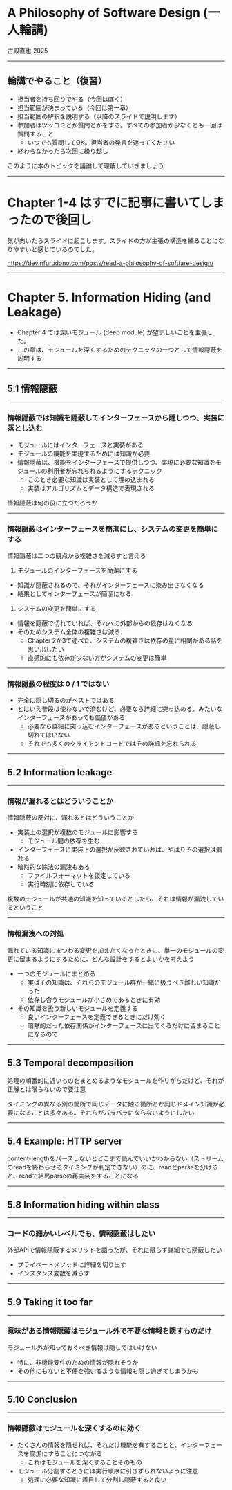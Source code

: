 # A Philosophy of Software Design (一人輪講)

古殿直也 2025

---

<!-- paginate: true -->

## 輪講でやること（復習）

- 担当者を持ち回りでやる（今回はぼく）
- 担当範囲が決まっている（今回は第一章）
- 担当範囲の解釈を説明する（以降のスライドで説明します）
- 参加者はツッコミとか質問とかをする。すべての参加者が少なくとも一回は質問すること
  - いつでも質問してOK。担当者の発言を遮ってください
- 終わらなかったら次回に繰り越し

このように本のトピックを議論して理解していきましょう

---

# Chapter 1-4 はすでに記事に書いてしまったので後回し

気が向いたらスライドに起こします。スライドの方が主張の構造を練ることになりやすいと感じているのでした。

https://dev.nfurudono.com/posts/read-a-philosophy-of-softfare-design/

---

# Chapter 5. Information Hiding (and Leakage)

- Chapter 4 では深いモジュール (deep module) が望ましいことを主張した。
- この章は、モジュールを深くするためのテクニックの一つとして情報隠蔽を説明する

---

## 5.1 情報隠蔽

---

### 情報隠蔽では知識を隠蔽してインターフェースから隠しつつ、実装に落とし込む

- モジュールにはインターフェースと実装がある
- モジュールの機能を実現するためには知識が必要
- 情報隠蔽は、機能をインターフェースで提供しつつ、実現に必要な知識をモジュールの利用者が忘れられるようにするテクニック
  - このとき必要な知識は実装として埋め込まれる
  - 実装はアルゴリズムとデータ構造で表現される

情報隠蔽は何の役に立つだろうか

---

### 情報隠蔽はインターフェースを簡潔にし、システムの変更を簡単にする

情報隠蔽は二つの観点から複雑さを減らすと言える

1. モジュールのインターフェースを簡潔にする
  - 知識が隠蔽されるので、それがインターフェースに染み出さなくなる
  - 結果としてインターフェースが簡潔になる
1. システムの変更を簡単にする
  - 情報を隠蔽で切れていれば、それへの外部からの依存はなくなる
  - そのためシステム全体の複雑さは減る
    - Chapter 2か3で述べた、システムの複雑さは依存の量に相関がある話を思い出したい
    - 直感的にも依存が少ない方がシステムの変更は簡単

---

### 情報隠蔽の程度は 0 / 1 ではない

- 完全に隠し切るのがベストではある
- とはいえ普段は使わないで済むけど、必要なら詳細に突っ込める、みたいなインターフェースがあっても価値がある
  - 必要なら詳細に突っ込むインターフェースがあるということは、隠蔽し切れてはいない
  - それでも多くのクライアントコードではその詳細を忘れられる

---

## 5.2 Information leakage

---

### 情報が漏れるとはどういうことか

情報隠蔽の反対に、漏れるとはどういうことか

- 実装上の選択が複数のモジュールに影響する
  - モジュール間の依存を生む
- インターフェースに実装上の選択が反映されていれば、やはりその選択は漏れる
- 暗黙的な除法の漏洩もある
  - ファイルフォーマットを仮定している
  - 実行時刻に依存している
  
複数のモジュールが共通の知識を知っているとしたら、それは情報が漏洩しているということ

---

### 情報漏洩への対処

漏れている知識にまつわる変更を加えたくなったときに、単一のモジュールの変更に留まるようにするために、どんな設計をするとよいかを考えよう

- 一つのモジュールにまとめる
  - 実はその知識は、それらのモジュール群が一緒に扱うべき難しい知識だった
  - 依存し合うモジュールが小さめであるときに有効
- その知識を扱う新しいモジュールを定義する
  - 良いインターフェースを定義できるときにだけ効く
  - 暗黙的だった依存関係がインターフェースに出てくるだけに留まることになるので

---

## 5.3 Temporal decomposition

処理の順番的に近いものをまとめるようなモジュールを作りがちだけど、それが正解とは限らないので要注意

タイミングの異なる別の箇所で同じデータに触る箇所とか同じドメイン知識が必要になることは多々ある。それらがバラバラにならないようにしたい

---

## 5.4 Example: HTTP server

content-lengthをパースしないとどこまで読んでいいかわからない（ストリームのreadを終わらせるタイミングが判定できない）のに、readとparseを分けると、readで結局parseの再実装をすることになる

---

## 5.8 Information hiding within class

---

### コードの細かいレベルでも、情報隠蔽はしたい

外部APIで情報隠蔽するメリットを語ったが、それに限らず詳細でも隠蔽したい

- プライベートメソッドに詳細を切り出す
- インスタンス変数を減らす

---

## 5.9 Taking it too far

---

### 意味がある情報隠蔽はモジュール外で不要な情報を隠すものだけ

モジュール外が知っておくべき情報は隠してはいけない

- 特に、非機能要件のための情報が隠れそうか
- その他にもないと不便を強いるような情報も隠し過ぎてしまうかも

---

## 5.10 Conclusion

---

### 情報隠蔽はモジュールを深くするのに効く

- たくさんの情報を隠せれば、それだけ機能を有することと、インターフェースを簡潔にすることにつながる
  - これはモジュールを深くすることそのもの
- モジュール分割するときには実行順序に引きずられないように注意
  - 処理に必要な知識に着目して分割し隠蔽すると良い
